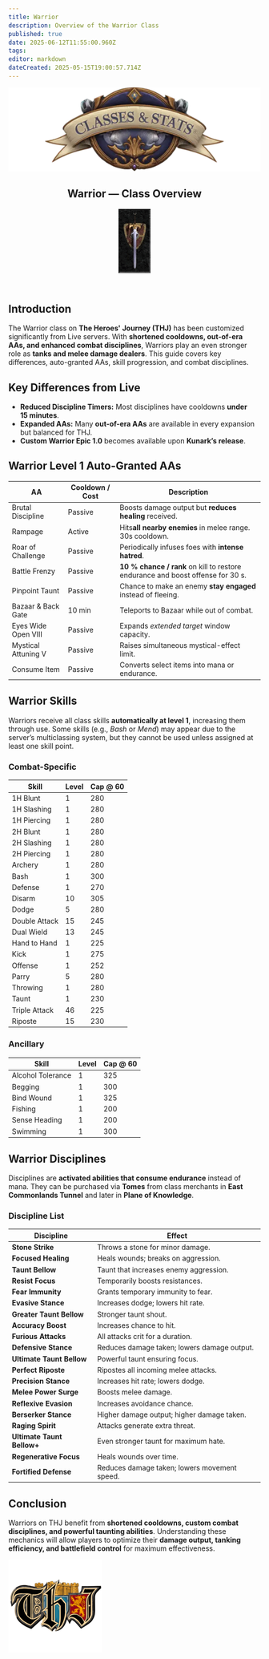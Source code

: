 ```yaml
---
title: Warrior
description: Overview of the Warrior Class
published: true
date: 2025-06-12T11:55:00.960Z
tags: 
editor: markdown
dateCreated: 2025-05-15T19:00:57.714Z
---
```


<article class="class-wrapper">
<header class="hero-card"><img src="/classes-and-abilities/statsandclasses.webp" alt="Classes & Stats Banner" class="hero-banner"><div class="title-card"><h1 class="hero-title"><span>Warrior — Class Overview</span></h1><img src="/classes-and-abilities/warrior.gif" alt="Warrior Flair" class="class-gif"></div></header>
<section class="intro"><h2>Introduction</h2><p>The Warrior class on <strong>The Heroes' Journey (THJ)</strong> has been customized significantly from Live servers. With <strong>shortened cooldowns, out-of-era AAs, and enhanced combat disciplines</strong>, Warriors play an even stronger role as <strong>tanks and melee damage dealers</strong>. This guide covers key differences, auto-granted AAs, skill progression, and combat disciplines.</p></section>
<section class="differences"><h2>Key Differences from Live</h2><ul><li><strong>Reduced Discipline Timers:</strong> Most disciplines have cooldowns <strong>under 15&nbsp;minutes</strong>.</li><li><strong>Expanded AAs:</strong> Many <strong>out-of-era AAs</strong> are available in every expansion but balanced for THJ.</li><li><strong>Custom Warrior Epic&nbsp;1.0</strong> becomes available upon <strong>Kunark’s release</strong>.</li></ul></section>
<section class="abilities"><h2>Warrior Level 1 Auto-Granted AAs</h2><table class="aa-table"><thead><tr><th>AA</th><th>Cooldown / Cost</th><th>Description</th></tr></thead><tbody><tr><td>Brutal Discipline</td><td>Passive</td><td>Boosts damage output but <strong>reduces healing</strong> received.</td></tr><tr><td>Rampage</td><td>Active</td><td>Hits<strong>all nearby enemies</strong> in melee range. 30s cooldown.</td></tr><tr><td>Roar of Challenge</td><td>Passive</td><td>Periodically infuses foes with <strong>intense hatred</strong>.</td></tr><tr><td>Battle Frenzy</td><td>Passive</td><td><strong>10&nbsp;% chance / rank</strong> on kill to restore endurance and boost offense for 30&nbsp;s.</td></tr><tr><td>Pinpoint Taunt</td><td>Passive</td><td>Chance to make an enemy <strong>stay engaged</strong> instead of fleeing.</td></tr><tr><td>Bazaar &amp; Back Gate</td><td>10&nbsp;min</td><td>Teleports to Bazaar while out of combat.</td></tr><tr><td>Eyes Wide Open&nbsp;VIII</td><td>Passive</td><td>Expands <em>extended target</em> window capacity.</td></tr><tr><td>Mystical Attuning&nbsp;V</td><td>Passive</td><td>Raises simultaneous mystical-effect limit.</td></tr><tr><td>Consume Item</td><td>Passive</td><td>Converts select items into mana or endurance.</td></tr></tbody></table></section>
<section class="skills"><h2>Warrior Skills</h2><p>Warriors receive all class skills <strong>automatically at level&nbsp;1</strong>, increasing them through use. Some skills (e.g., <em>Bash</em> or <em>Mend</em>) may appear due to the server’s multiclassing system, but they cannot be used unless assigned at least one skill point.</p><h3>Combat-Specific</h3><table class="skill-table"><thead><tr><th>Skill</th><th>Level</th><th>Cap @ 60</th></tr></thead><tbody><tr><td>1H Blunt</td><td>1</td><td>280</td></tr><tr><td>1H Slashing</td><td>1</td><td>280</td></tr><tr><td>1H Piercing</td><td>1</td><td>280</td></tr><tr><td>2H Blunt</td><td>1</td><td>280</td></tr><tr><td>2H Slashing</td><td>1</td><td>280</td></tr><tr><td>2H Piercing</td><td>1</td><td>280</td></tr><tr><td>Archery</td><td>1</td><td>280</td></tr><tr><td>Bash</td><td>1</td><td>300</td></tr><tr><td>Defense</td><td>1</td><td>270</td></tr><tr><td>Disarm</td><td>10</td><td>305</td></tr><tr><td>Dodge</td><td>5</td><td>280</td></tr><tr><td>Double Attack</td><td>15</td><td>245</td></tr><tr><td>Dual Wield</td><td>13</td><td>245</td></tr><tr><td>Hand to Hand</td><td>1</td><td>225</td></tr><tr><td>Kick</td><td>1</td><td>275</td></tr><tr><td>Offense</td><td>1</td><td>252</td></tr><tr><td>Parry</td><td>5</td><td>280</td></tr><tr><td>Throwing</td><td>1</td><td>280</td></tr><tr><td>Taunt</td><td>1</td><td>230</td></tr><tr><td>Triple Attack</td><td>46</td><td>225</td></tr><tr><td>Riposte</td><td>15</td><td>230</td></tr></tbody></table><h3>Ancillary</h3><table class="skill-table"><thead><tr><th>Skill</th><th>Level</th><th>Cap @ 60</th></tr></thead><tbody><tr><td>Alcohol Tolerance</td><td>1</td><td>325</td></tr><tr><td>Begging</td><td>1</td><td>300</td></tr><tr><td>Bind Wound</td><td>1</td><td>325</td></tr><tr><td>Fishing</td><td>1</td><td>200</td></tr><tr><td>Sense Heading</td><td>1</td><td>200</td></tr><tr><td>Swimming</td><td>1</td><td>300</td></tr></tbody></table></section>
<section class="disciplines"><h2>Warrior Disciplines</h2><p>Disciplines are <strong>activated abilities that consume endurance</strong> instead of mana. They can be purchased via <strong>Tomes</strong> from class merchants in <strong>East Commonlands Tunnel</strong> and later in <strong>Plane of Knowledge</strong>.</p><h3>Discipline List</h3><table class="skill-table"><thead><tr><th>Discipline</th><th>Effect</th></tr></thead><tbody><tr><td><strong>Stone Strike</strong></td><td>Throws a stone for minor damage.</td></tr><tr><td><strong>Focused Healing</strong></td><td>Heals wounds; breaks on aggression.</td></tr><tr><td><strong>Taunt Bellow</strong></td><td>Taunt that increases enemy aggression.</td></tr><tr><td><strong>Resist Focus</strong></td><td>Temporarily boosts resistances.</td></tr><tr><td><strong>Fear Immunity</strong></td><td>Grants temporary immunity to fear.</td></tr><tr><td><strong>Evasive Stance</strong></td><td>Increases dodge; lowers hit rate.</td></tr><tr><td><strong>Greater Taunt Bellow</strong></td><td>Stronger taunt shout.</td></tr><tr><td><strong>Accuracy Boost</strong></td><td>Increases chance to hit.</td></tr><tr><td><strong>Furious Attacks</strong></td><td>All attacks crit for a duration.</td></tr><tr><td><strong>Defensive Stance</strong></td><td>Reduces damage taken; lowers damage output.</td></tr><tr><td><strong>Ultimate Taunt Bellow</strong></td><td>Powerful taunt ensuring focus.</td></tr><tr><td><strong>Perfect Riposte</strong></td><td>Ripostes all incoming melee attacks.</td></tr><tr><td><strong>Precision Stance</strong></td><td>Increases hit rate; lowers dodge.</td></tr><tr><td><strong>Melee Power Surge</strong></td><td>Boosts melee damage.</td></tr><tr><td><strong>Reflexive Evasion</strong></td><td>Increases avoidance chance.</td></tr><tr><td><strong>Berserker Stance</strong></td><td>Higher damage output; higher damage taken.</td></tr><tr><td><strong>Raging Spirit</strong></td><td>Attacks generate extra threat.</td></tr><tr><td><strong>Ultimate Taunt Bellow+</strong></td><td>Even stronger taunt for maximum hate.</td></tr><tr><td><strong>Regenerative Focus</strong></td><td>Heals wounds over time.</td></tr><tr><td><strong>Fortified Defense</strong></td><td>Reduces damage taken; lowers movement speed.</td></tr></tbody></table></section>
<section class="conclusion"><h2>Conclusion</h2><p>Warriors on THJ benefit from <strong>shortened cooldowns, custom combat disciplines, and powerful taunting abilities</strong>. Understanding these mechanics will allow players to optimize their <strong>damage output, tanking efficiency, and battlefield control</strong> for maximum effectiveness.</p></section>
<img src="/pagebreak2.webp" alt="Page Break" class="page-break">
</article>
